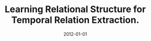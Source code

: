 ---
title: "Learning Relational Structure for Temporal Relation Extraction."
collection: publications
permalink: /publication/2012-01-01-Learning-Relational-Structure-for-Temporal-Relation-Extraction
date: 2012-01-01
venue: 'StarAI@ UAI'
---